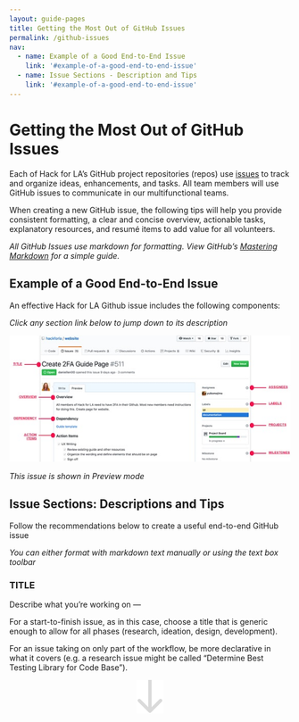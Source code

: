 ```yaml
---
layout: guide-pages
title: Getting the Most Out of GitHub Issues
permalink: /github-issues 
nav:
  - name: Example of a Good End-to-End Issue
    link: '#example-of-a-good-end-to-end-issue'
  - name: Issue Sections - Description and Tips
    link: '#example-of-a-good-end-to-end-issue'  
---
```


# Getting the Most Out of GitHub Issues

Each of Hack for LA’s GitHub project repositories (repos) use [issues](https://guides.github.com/features/issues/) to track and organize ideas, enhancements, and tasks. All team members will use GitHub issues to communicate in our multifunctional teams.

When creating a new GitHub issue, the following tips will help you provide consistent formatting, a clear and concise overview, actionable tasks, explanatory resources, and resumé items to add value for all volunteers.

*All GitHub Issues use markdown for formatting. View GitHub’s [Mastering Markdown](https://guides.github.com/features/mastering-markdown/) for a simple guide.*


## Example of a Good End-to-End Issue

An effective Hack for LA Github issue includes the following components:

*Click any section link below to jump down to its description*

![Example](images/most-of-gh-1.jpg "Example")

*This issue is shown in Preview mode*


## Issue Sections: Descriptions and Tips

Follow the recommendations below to create a useful end-to-end GitHub issue

*You can either format with markdown text manually or using the text box toolbar*

### TITLE

Describe what you’re working on —

For a start-to-finish issue, as in this case, choose a title that is generic enough to allow for all phases (research, ideation, design, development).

For an issue taking on only part of the workflow, be more declarative in what it covers (e.g. a research issue might be called “Determine Best Testing Library for Code Base”).


<p align="center">
  <img src="images/gray-arrow.svg">
</p>
